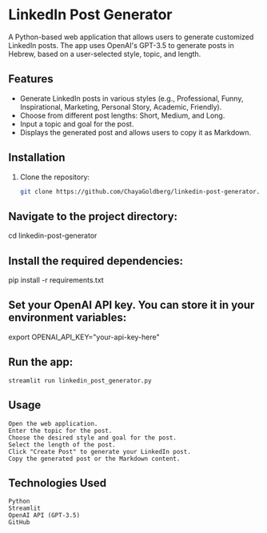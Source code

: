 

# LinkedIn Post Generator

A Python-based web application that allows users to generate customized LinkedIn posts. The app uses OpenAI's GPT-3.5 to generate posts in Hebrew, based on a user-selected style, topic, and length.

## Features

- Generate LinkedIn posts in various styles (e.g., Professional, Funny, Inspirational, Marketing, Personal Story, Academic, Friendly).
- Choose from different post lengths: Short, Medium, and Long.
- Input a topic and goal for the post.
- Displays the generated post and allows users to copy it as Markdown.

## Installation

1. Clone the repository:

   ```bash
   git clone https://github.com/ChayaGoldberg/linkedin-post-generator.git

## Navigate to the project directory:

   cd linkedin-post-generator

## Install the required dependencies:

   pip install -r requirements.txt

## Set your OpenAI API key. You can store it in your environment variables:

   export OPENAI_API_KEY="your-api-key-here"

## Run the app:

    streamlit run linkedin_post_generator.py

## Usage

    Open the web application.
    Enter the topic for the post.
    Choose the desired style and goal for the post.
    Select the length of the post.
    Click "Create Post" to generate your LinkedIn post.
    Copy the generated post or the Markdown content.

## Technologies Used

    Python
    Streamlit
    OpenAI API (GPT-3.5)
    GitHub
